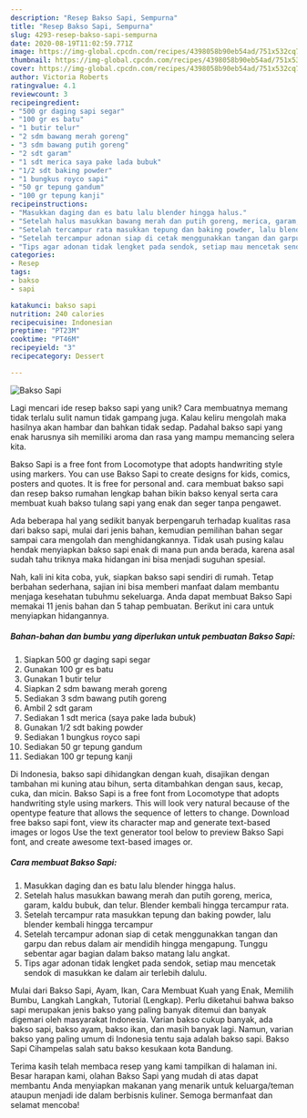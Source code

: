 ```yaml
---
description: "Resep Bakso Sapi, Sempurna"
title: "Resep Bakso Sapi, Sempurna"
slug: 4293-resep-bakso-sapi-sempurna
date: 2020-08-19T11:02:59.771Z
image: https://img-global.cpcdn.com/recipes/4398058b90eb54ad/751x532cq70/bakso-sapi-foto-resep-utama.jpg
thumbnail: https://img-global.cpcdn.com/recipes/4398058b90eb54ad/751x532cq70/bakso-sapi-foto-resep-utama.jpg
cover: https://img-global.cpcdn.com/recipes/4398058b90eb54ad/751x532cq70/bakso-sapi-foto-resep-utama.jpg
author: Victoria Roberts
ratingvalue: 4.1
reviewcount: 3
recipeingredient:
- "500 gr daging sapi segar"
- "100 gr es batu"
- "1 butir telur"
- "2 sdm bawang merah goreng"
- "3 sdm bawang putih goreng"
- "2 sdt garam"
- "1 sdt merica saya pake lada bubuk"
- "1/2 sdt baking powder"
- "1 bungkus royco sapi"
- "50 gr tepung gandum"
- "100 gr tepung kanji"
recipeinstructions:
- "Masukkan daging dan es batu lalu blender hingga halus."
- "Setelah halus masukkan bawang merah dan putih goreng, merica, garam, kaldu bubuk, dan telur. Blender kembali hingga tercampur rata."
- "Setelah tercampur rata masukkan tepung dan baking powder, lalu blender kembali hingga tercampur"
- "Setelah tercampur adonan siap di cetak menggunakkan tangan dan garpu dan rebus dalam air mendidih hingga mengapung. Tunggu sebentar agar bagian dalam bakso matang lalu angkat."
- "Tips agar adonan tidak lengket pada sendok, setiap mau mencetak sendok di masukkan ke dalam air terlebih dalulu."
categories:
- Resep
tags:
- bakso
- sapi

katakunci: bakso sapi 
nutrition: 240 calories
recipecuisine: Indonesian
preptime: "PT23M"
cooktime: "PT46M"
recipeyield: "3"
recipecategory: Dessert

---
```



![Bakso Sapi](https://img-global.cpcdn.com/recipes/4398058b90eb54ad/751x532cq70/bakso-sapi-foto-resep-utama.jpg)

Lagi mencari ide resep bakso sapi yang unik? Cara membuatnya memang tidak terlalu sulit namun tidak gampang juga. Kalau keliru mengolah maka hasilnya akan hambar dan bahkan tidak sedap. Padahal bakso sapi yang enak harusnya sih memiliki aroma dan rasa yang mampu memancing selera kita.

Bakso Sapi is a free font from Locomotype that adopts handwriting style using markers. You can use Bakso Sapi to create designs for kids, comics, posters and quotes. It is free for personal and. cara membuat bakso sapi dan resep bakso rumahan lengkap bahan bikin bakso kenyal serta cara membuat kuah bakso tulang sapi yang enak dan seger tanpa pengawet.

Ada beberapa hal yang sedikit banyak berpengaruh terhadap kualitas rasa dari bakso sapi, mulai dari jenis bahan, kemudian pemilihan bahan segar sampai cara mengolah dan menghidangkannya. Tidak usah pusing kalau hendak menyiapkan bakso sapi enak di mana pun anda berada, karena asal sudah tahu triknya maka hidangan ini bisa menjadi suguhan spesial.


Nah, kali ini kita coba, yuk, siapkan bakso sapi sendiri di rumah. Tetap berbahan sederhana, sajian ini bisa memberi manfaat dalam membantu menjaga kesehatan tubuhmu sekeluarga. Anda dapat membuat Bakso Sapi memakai 11 jenis bahan dan 5 tahap pembuatan. Berikut ini cara untuk menyiapkan hidangannya.

<!--inarticleads1-->

##### Bahan-bahan dan bumbu yang diperlukan untuk pembuatan Bakso Sapi:

1. Siapkan 500 gr daging sapi segar
1. Gunakan 100 gr es batu
1. Gunakan 1 butir telur
1. Siapkan 2 sdm bawang merah goreng
1. Sediakan 3 sdm bawang putih goreng
1. Ambil 2 sdt garam
1. Sediakan 1 sdt merica (saya pake lada bubuk)
1. Gunakan 1/2 sdt baking powder
1. Sediakan 1 bungkus royco sapi
1. Sediakan 50 gr tepung gandum
1. Sediakan 100 gr tepung kanji


Di Indonesia, bakso sapi dihidangkan dengan kuah, disajikan dengan tambahan mi kuning atau bihun, serta ditambahkan dengan saus, kecap, cuka, dan micin. Bakso Sapi is a free font from Locomotype that adopts handwriting style using markers. This will look very natural because of the opentype feature that allows the sequence of letters to change. Download free bakso sapi font, view its character map and generate text-based images or logos Use the text generator tool below to preview Bakso Sapi font, and create awesome text-based images or. 

<!--inarticleads2-->

##### Cara membuat Bakso Sapi:

1. Masukkan daging dan es batu lalu blender hingga halus.
1. Setelah halus masukkan bawang merah dan putih goreng, merica, garam, kaldu bubuk, dan telur. Blender kembali hingga tercampur rata.
1. Setelah tercampur rata masukkan tepung dan baking powder, lalu blender kembali hingga tercampur
1. Setelah tercampur adonan siap di cetak menggunakkan tangan dan garpu dan rebus dalam air mendidih hingga mengapung. Tunggu sebentar agar bagian dalam bakso matang lalu angkat.
1. Tips agar adonan tidak lengket pada sendok, setiap mau mencetak sendok di masukkan ke dalam air terlebih dalulu.


Mulai dari Bakso Sapi, Ayam, Ikan, Cara Membuat Kuah yang Enak, Memilih Bumbu, Langkah Langkah, Tutorial (Lengkap). Perlu diketahui bahwa bakso sapi merupakan jenis bakso yang paling banyak ditemui dan banyak digemari oleh masyarakat Indonesia. Varian bakso cukup banyak, ada bakso sapi, bakso ayam, bakso ikan, dan masih banyak lagi. Namun, varian bakso yang paling umum di Indonesia tentu saja adalah bakso sapi. Bakso Sapi Cihampelas salah satu bakso kesukaan kota Bandung. 

Terima kasih telah membaca resep yang kami tampilkan di halaman ini. Besar harapan kami, olahan Bakso Sapi yang mudah di atas dapat membantu Anda menyiapkan makanan yang menarik untuk keluarga/teman ataupun menjadi ide dalam berbisnis kuliner. Semoga bermanfaat dan selamat mencoba!
